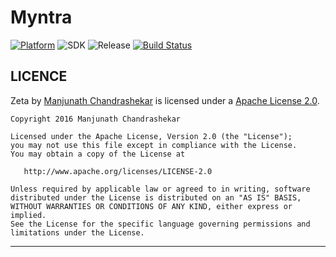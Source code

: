 # Myntra

[![Platform](https://img.shields.io/badge/platform-android-green.svg)](http://developer.android.com/index.html)
![SDK](https://img.shields.io/badge/SDK-16%2B-green.svg)
![Release](https://img.shields.io/badge/release-v1.0-green.svg)
[![Build Status](https://travis-ci.org/zetaapps/myntra.svg?branch=master)](https://travis-ci.org/zetaapps/myntra)

LICENCE
-----

Zeta by [Manjunath Chandrashekar](https://www.linkedin.com/in/manjunath-chandrashekar) is licensed under a [Apache License 2.0](http://www.apache.org/licenses/LICENSE-2.0).

    Copyright 2016 Manjunath Chandrashekar

    Licensed under the Apache License, Version 2.0 (the "License");
    you may not use this file except in compliance with the License.
    You may obtain a copy of the License at

       http://www.apache.org/licenses/LICENSE-2.0

    Unless required by applicable law or agreed to in writing, software
    distributed under the License is distributed on an "AS IS" BASIS,
    WITHOUT WARRANTIES OR CONDITIONS OF ANY KIND, either express or implied.
    See the License for the specific language governing permissions and
    limitations under the License.

-----


